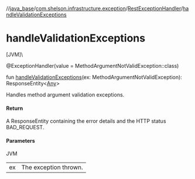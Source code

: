 //[java_base](../../../index.md)/[com.shelson.infrastructure.exception](../index.md)/[RestExceptionHandler](index.md)/[handleValidationExceptions](handle-validation-exceptions.md)

# handleValidationExceptions

[JVM]\

@ExceptionHandler(value = MethodArgumentNotValidException::class)

fun [handleValidationExceptions](handle-validation-exceptions.md)(ex: MethodArgumentNotValidException): ResponseEntity&lt;[Any](https://kotlinlang.org/api/latest/jvm/stdlib/kotlin/-any/index.html)&gt;

Handles method argument validation exceptions.

#### Return

A ResponseEntity containing the error details and the HTTP status BAD_REQUEST.

#### Parameters

JVM

| | |
|---|---|
| ex | The exception thrown. |
